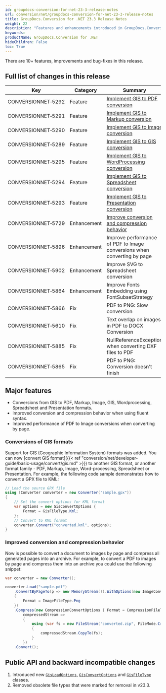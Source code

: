 ```yaml
---
id: groupdocs-conversion-for-net-23-3-release-notes
url: conversion/net/groupdocs-conversion-for-net-23-3-release-notes
title: GroupDocs.Conversion for .NET 23.3 Release Notes
weight: 22
description: "Features and enhancements introduced in GroupDocs.Conversion for .NET 23.3."
keywords: 
productName: GroupDocs.Conversion for .NET
hideChildren: False
toc: True
---
```


There are 10+ features, improvements and bug-fixes in this release.

## Full list of changes in this release

| Key | Category | Summary |
| --- | --- | --- |
| CONVERSIONNET&#8209;5292 | Feature | [Implement GIS to PDF conversion](#conversions-of-gis-formats) |
| CONVERSIONNET&#8209;5291 | Feature | [Implement GIS to Markup conversion](#conversions-of-gis-formats) |
| CONVERSIONNET&#8209;5290 | Feature | [Implement GIS to Image conversion](#conversions-of-gis-formats) |
| CONVERSIONNET&#8209;5289 | Feature | [Implement GIS to GIS conversion](#conversions-of-gis-formats) |
| CONVERSIONNET&#8209;5295 | Feature | [Implement GIS to WordProcessing conversion](#conversions-of-gis-formats) |
| CONVERSIONNET&#8209;5294 | Feature | [Implement GIS to Spreadsheet conversion](#conversions-of-gis-formats) |
| CONVERSIONNET&#8209;5293 | Feature | [Implement GIS to Presentation conversion](#conversions-of-gis-formats) |
| CONVERSIONNET&#8209;5729 | Enhancement | [Improve conversion and compression behavior](#improved-conversion-and-compression-behavior) |
| CONVERSIONNET&#8209;5896 | Enhancement | Improve performance of PDF to Image conversions when converting by page |
| CONVERSIONNET&#8209;5902 | Enhancement | Improve SVG to Spreadsheet conversion |
| CONVERSIONNET&#8209;5864 | Enhancement | Improve Fonts Embedding using FontSubsetStrategy |
| CONVERSIONNET&#8209;5866 | Fix | PDF to PNG: Slow conversion |
| CONVERSIONNET&#8209;5610 | Fix | Text overlap on images in PDF to DOCX Conversion |
| CONVERSIONNET&#8209;5885 | Fix | NullReferenceException when converting DXF files to PDF |
| CONVERSIONNET&#8209;5865 | Fix | PDF to PNG: Conversion doesn't finish |

## Major features

* Conversions from GIS to PDF, Markup, Image, GIS, Wordprocessing, Spreadsheet and Presentation formats.
* Improved conversion and compression behavior when using fluent syntax.
* Improved performance of PDF to Image conversions when converting by page.

### Conversions of GIS formats
Support for GIS (Geographic Information System) formats was added. You can now [convert GIS format]({{< ref "conversion/net/developer-guide/basic-usage/convert/gis.md" >}}) to another GIS format, or another format family - PDF, Markup, Image, Word-processing, Spreadsheet or Presentation. 
For example, the following code sample demonstrates how to convert a GPX file to KML:

```csharp
// Load the source GPX file
using (Converter converter = new Converter("sample.gpx"))
{
    // Set the convert options for KML format
    var options = new GisConvertOptions {
        Format = GisFileType.Kml;
    };
    // Convert to KML format
    converter.Convert("converted.kml", options);
}
```

### Improved conversion and compression behavior

Now is possible to convert a document to images by page and compress all generated pages into an archive.
For example, to convert a PDF to images by page and compress them into an archive you could use the following snippet:

```csharp
var converter = new Converter();

converter.Load("sample.pdf")
    .ConvertByPageTo(p => new MemoryStream()).WithOptions(new ImageConvertOptions
    {
        Format = ImageFileType.Png
    })
    .Compress(new CompressionConvertOptions { Format = CompressionFileType.Zip }).OnCompressionCompleted(
        compressedStream =>
        {
            using (var fs = new FileStream("converted.zip", FileMode.Create))
            {
                compressedStream.CopyTo(fs);
            }
        })
    .Convert();
```

## Public API and backward incompatible changes

1. Introduced new [`GisLoadOptions`](https://reference.groupdocs.com/conversion/net/groupdocs.conversion.options.load/gisloadoptions/), [`GisConvertOptions`](https://reference.groupdocs.com/conversion/net/groupdocs.conversion.options.convert/gisconvertoptions/) and [`GisFileType`](https://reference.groupdocs.com/conversion/net/groupdocs.conversion.filetypes/gisfiletype/) classes.
2. Removed obsolete file types that were marked for removal in v23.3.
